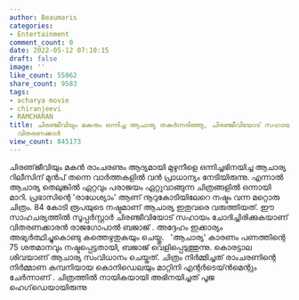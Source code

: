 ```yaml
---
author: Beaumaris
categories:
- Entertainment
comment_count: 0
date: 2022-05-12 07:10:15
draft: false
image: ''
like_count: 55062
share_count: 9583
tags:
- acharya movie
- chiranjeevi
- RAMCHARAN
title: ചിരഞ്ജീവിയും മകനും ഒന്നിച്ച ആചാര്യ തകർന്നടിഞ്ഞു, ചിരഞ്ജീവിയോട് സഹായം ചോദിച്ചു
  വിതരണക്കാർ
view_count: 845173
---
```


ചിരഞ്‌ജീവിയും മകൻ രാംചരണും ആദ്യമായി മുഴുനീളെ ഒന്നിച്ചഭിനയിച്ച ആചാര്യ റിലീസിന് മുൻപ് തന്നെ വാർത്തകളിൽ വൻ പ്രാധാന്യം നേടിയിരുന്നു. എന്നാൽ ആചാര്യ തെലുങ്കിൽ ഏറ്റവും പരാജയം ഏറ്റുവാങ്ങുന്ന ചിത്രങ്ങളിൽ ഒന്നായി മാറി. പ്രഭാസിന്റെ 'രാധേശ്യാം' ആണ് നൂറുകോടിയിലേറെ നഷ്ടം വന്ന മറ്റൊരു ചിത്രം. 84 കോടി രൂപയുടെ നഷ്ടമാണ് ആചാര്യ ഇതുവരെ വരുത്തിയത്. ഈ സാഹചര്യത്തിൽ സൂപ്പർസ്റ്റാർ ചിരഞ്ജീവിയോട് സഹായം ചോദിച്ചിരിക്കുകയാണ് വിതരണക്കാരൻ രാജഗോപാൽ ബജാജ് . അദ്ദേഹം ഇക്കാര്യം അഭ്യർത്ഥിച്ചുകൊണ്ടു കത്തെഴുതുകയും ചെയ്തു. &nbsp; 'ആചാര്യ' കാരണം പണത്തിന്റെ 75 ശതമാനവും നഷ്ടപ്പെട്ടതായി, ബജാജ് വെളിപ്പെടുത്തുന്നു. കൊരട്ടാല ശിവയാണ് ആചാര്യ സംവിധാനം ചെയ്തത്. ചിത്രം നിർമ്മിച്ചത് രാംചരണിന്റെ നിർമ്മാണ കമ്പനിയായ കൊനിഡെലയും മാറ്റിനി എന്റർടെയ്‌ൻമെന്റും ചേർന്നാണ് . ചിത്രത്തിൽ നായികയായി അഭിനയിച്ചത് പൂജ ഹെഗ്‌ഡെയായിരുന്നു